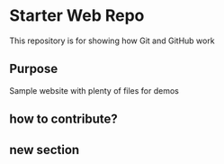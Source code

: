 # Starter Web Repo

This repository is for showing how Git and GitHub work

## Purpose

Sample website with plenty of files for demos

## how to contribute? 

## new section
